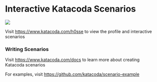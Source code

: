 # Interactive Katacoda Scenarios

[![](http://shields.katacoda.com/katacoda/h0sse/count.svg)](https://www.katacoda.com/h0sse "Get your profile on Katacoda.com")

Visit https://www.katacoda.com/h0sse to view the profile and interactive scenarios

### Writing Scenarios
Visit https://www.katacoda.com/docs to learn more about creating Katacoda scenarios

For examples, visit https://github.com/katacoda/scenario-example
